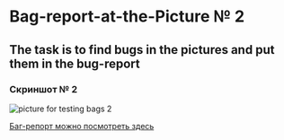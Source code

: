 # Bag-report-at-the-Picture № 2

## The task is to find bugs in the pictures and put them in the bug-report

### Скриншот № 2

![picture for testing bags 2](https://user-images.githubusercontent.com/100410326/155970739-39627a14-8f0f-4ff0-90aa-2e563a5571ab.png)

 <p><a href="https://docs.google.com/spreadsheets/d/1PrOTW6LXqQFovo9EZWiJ8tzgJwug3Fi_dJlugE3AHyQ/edit?usp=sharing" target="_blank" >Баг-репорт можно посмотреть здесь</a></p>
